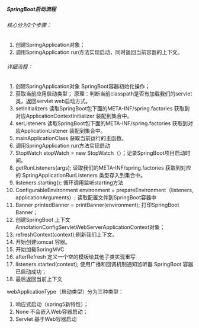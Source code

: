 ##### SpringBoot启动流程

###### 核心分为2个步骤：

1. 创建SpringApplication对象；
2. 调用SpringApplication run方法实现启动，同时返回当前容器的上下文。

###### 详细流程：

1. 创建SpringApplication对象 SpringBoot容器初始化操作；
2. 获取当前应用启动类型； 原理：判断当前classpath是否有加载我们的servlet 类，返回servlet web启动方式。
3. setInitializers 读取SpringBoot包下面的META-INF/spring.factories 获取到对应ApplicationContextInitializer 装配到集合中。
4. serListeners 读取SpringBoot包下面的META-INF/spring.factories 获取到对应ApplicationListener 装配到集合中。
5. mainApplicationClass 获取当前运行的主函数。
6. 调用SpringApplication run方法实现启动
7. StopWatch stopWatch = new StopWatch（）；记录SpringBoot项目启动时间。
8. getRunListeners(args); 读取我们的META-INF/spring.factories 获取到对应的 SpringApplicationRunListeners 类型存入到集合中。
9. listeners.starting(); 循环调用监听starting方法
10. ConfigurableEnvironment environment = prepareEnvironment（listeners, applicationArguments）; 读取配置文件到SpringBoot容器中
11. Banner printedBanner = printBanner(environment); 打印SpringBoot Banner；
12. 创建SpringBoot 上下文 AnnotationConfigServletWebServerApplicationContext对象；
13. refreshContext(context);刷新我们上下文。
14. 开始创建tomcat 容器。
15. 开始加载SoringMVC
16. afterRefresh 定义一个空的模板给其他子类实现重写
17. listeners.started(context); 使用广播和回调机制通知监听器 SpringBoot 容器已启动成功；
18. 最后返回当前上下文

webApplicationType（启动类型）分为三种类型：

1. 响应式启动（spring5新特性）；
2. None 不会嵌入Web容器启动；
3. Servlet 基于Web容器启动